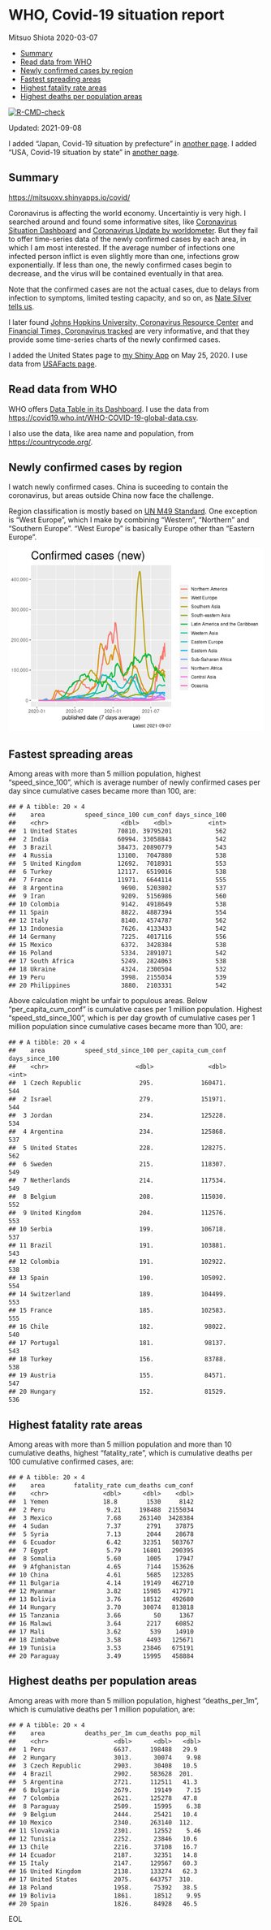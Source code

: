 WHO, Covid-19 situation report
================
Mitsuo Shiota
2020-03-07

-   [Summary](#summary)
-   [Read data from WHO](#read-data-from-who)
-   [Newly confirmed cases by region](#newly-confirmed-cases-by-region)
-   [Fastest spreading areas](#fastest-spreading-areas)
-   [Highest fatality rate areas](#highest-fatality-rate-areas)
-   [Highest deaths per population
    areas](#highest-deaths-per-population-areas)

<!-- badges: start -->

[![R-CMD-check](https://github.com/mitsuoxv/covid/workflows/R-CMD-check/badge.svg)](https://github.com/mitsuoxv/covid/actions)
<!-- badges: end -->

Updated: 2021-09-08

I added “Japan, Covid-19 situation by prefecture” in [another
page](Japan.md). I added “USA, Covid-19 situation by state” in [another
page](USA.md).

## Summary

<https://mitsuoxv.shinyapps.io/covid/>

Coronavirus is affecting the world economy. Uncertaintiy is very high. I
searched around and found some informative sites, like [Coronavirus
Situation
Dashboard](https://who.maps.arcgis.com/apps/opsdashboard/index.html#/c88e37cfc43b4ed3baf977d77e4a0667)
and [Coronavirus Update by
worldometer](https://www.worldometers.info/coronavirus/). But they fail
to offer time-series data of the newly confirmed cases by each area, in
which I am most interested. If the average number of infections one
infected person inflict is even slightly more than one, infections grow
exponentially. If less than one, the newly confirmed cases begin to
decrease, and the virus will be contained eventually in that area.

Note that the confirmed cases are not the actual cases, due to delays
from infection to symptoms, limited testing capacity, and so on, as
[Nate Silver tells
us](https://fivethirtyeight.com/features/coronavirus-case-counts-are-meaningless/).

I later found [Johns Hopkins University, Coronavirus Resource
Center](https://coronavirus.jhu.edu/) and [Financial Times, Coronavirus
tracked](https://www.ft.com/content/a26fbf7e-48f8-11ea-aeb3-955839e06441)
are very informative, and that they provide some time-series charts of
the newly confirmed cases.

I added the United States page to [my Shiny
App](https://mitsuoxv.shinyapps.io/covid/) on May 25, 2020. I use data
from [USAFacts
page](https://usafacts.org/visualizations/coronavirus-covid-19-spread-map/).

## Read data from WHO

WHO offers [Data Table in its Dashboard](https://covid19.who.int/table).
I use the data from
<https://covid19.who.int/WHO-COVID-19-global-data.csv>.

I also use the data, like area name and population, from
<https://countrycode.org/>.

## Newly confirmed cases by region

I watch newly confirmed cases. China is suceeding to contain the
coronavirus, but areas outside China now face the challenge.

Region classification is mostly based on [UN M49
Standard](https://unstats.un.org/unsd/methodology/m49/). One exception
is “West Europe”, which I make by combining “Western”, “Northern” and
“Southern Europe”. “West Europe” is basically Europe other than “Eastern
Europe”.

![](README_files/figure-gfm/chart-1.png)<!-- -->

## Fastest spreading areas

Among areas with more than 5 million population, highest
“speed\_since\_100”, which is average number of newly confirmed cases
per day since cumulative cases became more than 100, are:

    ## # A tibble: 20 × 4
    ##    area           speed_since_100 cum_conf days_since_100
    ##    <chr>                    <dbl>    <dbl>          <int>
    ##  1 United States           70810. 39795201            562
    ##  2 India                   60994. 33058843            542
    ##  3 Brazil                  38473. 20890779            543
    ##  4 Russia                  13100.  7047880            538
    ##  5 United Kingdom          12692.  7018931            553
    ##  6 Turkey                  12117.  6519016            538
    ##  7 France                  11971.  6644114            555
    ##  8 Argentina                9690.  5203802            537
    ##  9 Iran                     9209.  5156986            560
    ## 10 Colombia                 9142.  4918649            538
    ## 11 Spain                    8822.  4887394            554
    ## 12 Italy                    8140.  4574787            562
    ## 13 Indonesia                7626.  4133433            542
    ## 14 Germany                  7225.  4017116            556
    ## 15 Mexico                   6372.  3428384            538
    ## 16 Poland                   5334.  2891071            542
    ## 17 South Africa             5249.  2824063            538
    ## 18 Ukraine                  4324.  2300504            532
    ## 19 Peru                     3998.  2155034            539
    ## 20 Philippines              3880.  2103331            542

Above calculation might be unfair to populous areas. Below
“per\_capita\_cum\_conf” is cumulative cases per 1 million population.
Highest “speed\_std\_since\_100”, which is per day growth of cumulative
cases per 1 million population since cumulative cases became more than
100, are:

    ## # A tibble: 20 × 4
    ##    area           speed_std_since_100 per_capita_cum_conf days_since_100
    ##    <chr>                        <dbl>               <dbl>          <int>
    ##  1 Czech Republic                295.             160471.            544
    ##  2 Israel                        279.             151971.            544
    ##  3 Jordan                        234.             125228.            534
    ##  4 Argentina                     234.             125868.            537
    ##  5 United States                 228.             128275.            562
    ##  6 Sweden                        215.             118307.            549
    ##  7 Netherlands                   214.             117534.            549
    ##  8 Belgium                       208.             115030.            552
    ##  9 United Kingdom                204.             112576.            553
    ## 10 Serbia                        199.             106718.            537
    ## 11 Brazil                        191.             103881.            543
    ## 12 Colombia                      191.             102922.            538
    ## 13 Spain                         190.             105092.            554
    ## 14 Switzerland                   189.             104499.            553
    ## 15 France                        185.             102583.            555
    ## 16 Chile                         182.              98022.            540
    ## 17 Portugal                      181.              98137.            543
    ## 18 Turkey                        156.              83788.            538
    ## 19 Austria                       155.              84571.            547
    ## 20 Hungary                       152.              81529.            536

## Highest fatality rate areas

Among areas with more than 5 million population and more than 10
cumulative deaths, highest “fatality\_rate”, which is cumulative deaths
per 100 cumulative confirmed cases, are:

    ## # A tibble: 20 × 4
    ##    area        fatality_rate cum_deaths cum_conf
    ##    <chr>               <dbl>      <dbl>    <dbl>
    ##  1 Yemen               18.8        1530     8142
    ##  2 Peru                 9.21     198488  2155034
    ##  3 Mexico               7.68     263140  3428384
    ##  4 Sudan                7.37       2791    37875
    ##  5 Syria                7.13       2044    28678
    ##  6 Ecuador              6.42      32351   503767
    ##  7 Egypt                5.79      16801   290395
    ##  8 Somalia              5.60       1005    17947
    ##  9 Afghanistan          4.65       7144   153626
    ## 10 China                4.61       5685   123285
    ## 11 Bulgaria             4.14      19149   462710
    ## 12 Myanmar              3.82      15985   417971
    ## 13 Bolivia              3.76      18512   492680
    ## 14 Hungary              3.70      30074   813818
    ## 15 Tanzania             3.66         50     1367
    ## 16 Malawi               3.64       2217    60852
    ## 17 Mali                 3.62        539    14910
    ## 18 Zimbabwe             3.58       4493   125671
    ## 19 Tunisia              3.53      23846   675191
    ## 20 Paraguay             3.49      15995   458884

## Highest deaths per population areas

Among areas with more than 5 million population, highest
“deaths\_per\_1m”, which is cumulative deaths per 1 million population,
are:

    ## # A tibble: 20 × 4
    ##    area           deaths_per_1m cum_deaths pop_mil
    ##    <chr>                  <dbl>      <dbl>   <dbl>
    ##  1 Peru                   6637.     198488   29.9 
    ##  2 Hungary                3013.      30074    9.98
    ##  3 Czech Republic         2903.      30408   10.5 
    ##  4 Brazil                 2902.     583628  201.  
    ##  5 Argentina              2721.     112511   41.3 
    ##  6 Bulgaria               2679.      19149    7.15
    ##  7 Colombia               2621.     125278   47.8 
    ##  8 Paraguay               2509.      15995    6.38
    ##  9 Belgium                2444.      25421   10.4 
    ## 10 Mexico                 2340.     263140  112.  
    ## 11 Slovakia               2301.      12552    5.46
    ## 12 Tunisia                2252.      23846   10.6 
    ## 13 Chile                  2216.      37108   16.7 
    ## 14 Ecuador                2187.      32351   14.8 
    ## 15 Italy                  2147.     129567   60.3 
    ## 16 United Kingdom         2138.     133274   62.3 
    ## 17 United States          2075.     643757  310.  
    ## 18 Poland                 1958.      75392   38.5 
    ## 19 Bolivia                1861.      18512    9.95
    ## 20 Spain                  1826.      84928   46.5

EOL
